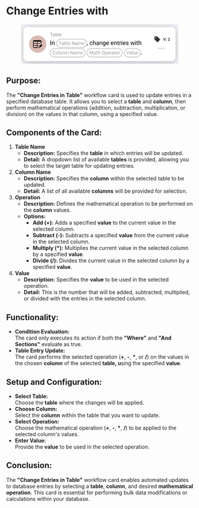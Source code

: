 # Change Entries with

<figure><img src="../../../../.gitbook/assets/image (293).png" alt="" width="563"><figcaption></figcaption></figure>

## **Purpose:**

The **"Change Entries in Table"** workflow card is used to update entries in a specified database table. It allows you to select a **table** and **column**, then perform mathematical operations (addition, subtraction, multiplication, or division) on the values in that column, using a specified value.

## **Components of the Card:**

1. **Table Name**
   * **Description:** Specifies the **table** in which entries will be updated.
   * **Detail:** A dropdown list of available **tables** is provided, allowing you to select the target table for updating entries.
2. **Column Name**
   * **Description:** Specifies the **column** within the selected table to be updated.
   * **Detail:** A list of all available **columns** will be provided for selection.
3. **Operation**
   * **Description:** Defines the mathematical operation to be performed on the **column** values.
   * **Options:**
     * **Add (+):** Adds a specified **value** to the current value in the selected column.
     * **Subtract (-):** Subtracts a specified **value** from the current value in the selected column.
     * **Multiply (\*):** Multiplies the current value in the selected column by a specified **value**.
     * **Divide (/):** Divides the current value in the selected column by a specified **value**.
4. **Value**
   * **Description:** Specifies the **value** to be used in the selected operation.
   * **Detail:** This is the number that will be added, subtracted, multiplied, or divided with the entries in the selected column.

## **Functionality:**

* **Condition Evaluation:**\
  The card only executes its action if both the **"Where"** and **"And Sections"** evaluate as true.
* **Table Entry Update:**\
  The card performs the selected operation (**+**, **-**, **\***, or **/**) on the values in the chosen **column** of the selected **table, u**sing the specified **value**.

## **Setup and Configuration:**

* **Select Table:**\
  Choose the **table** where the changes will be applied.
* **Choose Column:**\
  Select the **column** within the table that you want to update.
* **Select Operation:**\
  Choose the mathematical operation (**+**, **-**, **\***, **/**) to be applied to the selected column's values.
* **Enter Value:**\
  Provide the **value** to be used in the selected operation.

## **Conclusion:**

The **"Change Entries in Table"** workflow card enables automated updates to database entries by selecting a **table**, **column**, and desired **mathematical operation**. This card is essential for performing bulk data modifications or calculations within your database.
